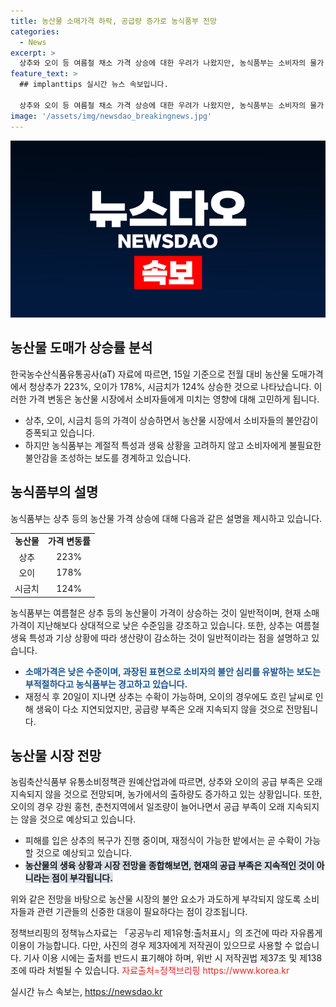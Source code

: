 ```yaml
---
title: 농산물 소매가격 하락, 공급량 증가로 농식품부 전망
categories:
  - News
excerpt: >
  상추와 오이 등 여름철 채소 가격 상승에 대한 우려가 나왔지만, 농식품부는 소비자의 물가 불안을 자극하는 것은 적절치 않다고 밝혔습니다. 상추와 오이의 공급량은 예년보다 많아 가격은 낮아지고, 장마 후 상황이 좋아지면 공급 부족은 해소될 전망입니다.
feature_text: >
  ## implanttips 실시간 뉴스 속보입니다.

  상추와 오이 등 여름철 채소 가격 상승에 대한 우려가 나왔지만, 농식품부는 소비자의 물가 불안을 자극하는 것은 적절치 않다고 밝혔습니다. 상추와 오이의 공급량은 예년보다 많아 가격은 낮아지고, 장마 후 상황이 좋아지면 공급 부족은 해소될 전망입니다.
image: '/assets/img/newsdao_breakingnews.jpg'
---
```


<p><img src="/assets/img/newsdao_breakingnews.jpg" alt="implanttips 속보" /></p>

<h2 data-ke-size="size26">농산물 도매가 상승률 분석</h2>

<p data-ke-size="size16">한국농수산식품유통공사(aT) 자료에 따르면, 15일 기준으로 전월 대비 농산물 도매가격에서 청상추가 223%, 오이가 178%, 시금치가 124% 상승한 것으로 나타났습니다. 이러한 가격 변동은 농산물 시장에서 소비자들에게 미치는 영향에 대해 고민하게 됩니다.</p>

<ul>
    <li>상추, 오이, 시금치 등의 가격이 상승하면서 농산물 시장에서 소비자들의 불안감이 증폭되고 있습니다.</li>
    <li>하지만 농식품부는 계절적 특성과 생육 상황을 고려하지 않고 소비자에게 불필요한 불안감을 조성하는 보도를 경계하고 있습니다.</li>
</ul>

<h2 data-ke-size="size26">농식품부의 설명</h2>

<p data-ke-size="size16">농식품부는 상추 등의 농산물 가격 상승에 대해 다음과 같은 설명을 제시하고 있습니다.</p>

<table>
    <tbody>
        <tr>
            <td style="text-align: center; height: 17px;"><b>농산물</b></td>
            <td style="text-align: center; height: 17px;"><b>가격 변동률</b></td>
        </tr>
        <tr>
            <td style="text-align: center; height: 17px;">상추</td>
            <td style="text-align: center; height: 17px;">223%</td>
        </tr>
        <tr>
            <td style="text-align: center; height: 17px;">오이</td>
            <td style="text-align: center; height: 17px;">178%</td>
        </tr>
        <tr>
            <td style="text-align: center; height: 17px;">시금치</td>
            <td style="text-align: center; height: 17px;">124%</td>
        </tr>
    </tbody>
</table>

<p data-ke-size="size16">농식품부는 여름철은 상추 등의 농산물이 가격이 상승하는 것이 일반적이며, 현재 소매가격이 지난해보다 상대적으로 낮은 수준임을 강조하고 있습니다. 또한, 상추는 여름철 생육 특성과 기상 상황에 따라 생산량이 감소하는 것이 일반적이라는 점을 설명하고 있습니다.</p>

<ul>
    <li><b><span style="color: #1a5490;">소매가격은 낮은 수준이며, 과장된 표현으로 소비자의 불안 심리를 유발하는 보도는 부적절하다고 농식품부는 경고하고 있습니다.</span></b></li>
    <li>재정식 후 20일이 지나면 상추는 수확이 가능하며, 오이의 경우에도 흐린 날씨로 인해 생육이 다소 지연되었지만, 공급량 부족은 오래 지속되지 않을 것으로 전망됩니다.</li>
</ul>

<h2 data-ke-size="size26">농산물 시장 전망</h2>

<p data-ke-size="size16">농림축산식품부 유통소비정책관 원예산업과에 따르면, 상추와 오이의 공급 부족은 오래 지속되지 않을 것으로 전망되며, 농가에서의 출하량도 증가하고 있는 상황입니다. 또한, 오이의 경우 강원 홍천, 춘천지역에서 일조량이 늘어나면서 공급 부족이 오래 지속되지는 않을 것으로 예상되고 있습니다.</p>

<ul>
    <li>피해를 입은 상추의 복구가 진행 중이며, 재정식이 가능한 밭에서는 곧 수확이 가능할 것으로 예상되고 있습니다.</li>
    <li><b><span style="background-color: #21538527;">농산물의 생육 상황과 시장 전망을 종합해보면, 현재의 공급 부족은 지속적인 것이 아니라는 점이 부각됩니다.</span></b></li>
</ul>

<p data-ke-size="size16">위와 같은 전망을 바탕으로 농산물 시장의 불안 요소가 과도하게 부각되지 않도록 소비자들과 관련 기관들의 신중한 대응이 필요하다는 점이 강조됩니다.</p>

<p data-ke-size="size16">정책브리핑의 정책뉴스자료는 「공공누리 제1유형:출처표시」의 조건에 따라 자유롭게 이용이 가능합니다. 다만, 사진의 경우 제3자에게 저작권이 있으므로 사용할 수 없습니다. 기사 이용 시에는 출처를 반드시 표기해야 하며, 위반 시 저작권법 제37조 및 제138조에 따라 처벌될 수 있습니다. <span style="color: #ee2323;">자료출처=정책브리핑 https://www.korea.kr</span></p>
실시간 뉴스 속보는, <a href="https://newsdao.kr" rel="dofollow">https://newsdao.kr</a>


